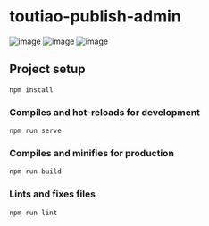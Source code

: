 # toutiao-publish-admin

![image](https://user-images.githubusercontent.com/42410679/180351091-62b556e9-5a77-4435-8a36-0ef0f24ab932.png)
![image](https://user-images.githubusercontent.com/42410679/180349588-7c954bce-9173-41e4-8937-914bce8ca246.png)
![image](https://user-images.githubusercontent.com/42410679/180349677-7e81101f-2188-4760-8f77-30af710e8fd7.png)


## Project setup
```
npm install
```

### Compiles and hot-reloads for development
```
npm run serve
```

### Compiles and minifies for production
```
npm run build
```

### Lints and fixes files
```
npm run lint
```

